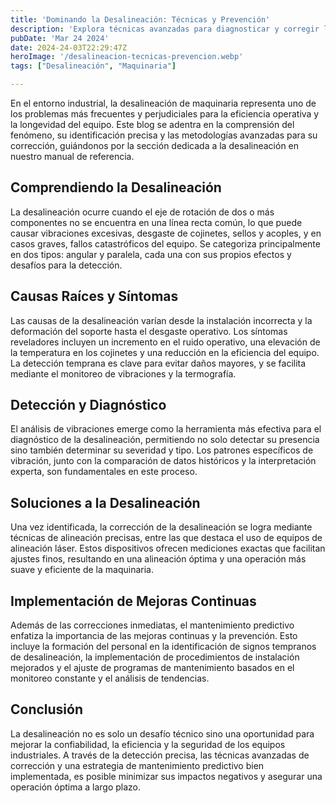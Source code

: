 ```yaml
---
title: 'Dominando la Desalineación: Técnicas y Prevención'
description: 'Explora técnicas avanzadas para diagnosticar y corregir la desalineación en equipos industriales, mejorando la eficiencia y prolongando la vida útil de la maquinaria mediante el mantenimiento predictivo.'
pubDate: 'Mar 24 2024'
date: 2024-24-03T22:29:47Z
heroImage: '/desalineacion-tecnicas-prevencion.webp'
tags: ["Desalineación", "Maquinaria"]

---
```



En el entorno industrial, la desalineación de maquinaria representa uno de los problemas más frecuentes y perjudiciales para la eficiencia operativa y la longevidad del equipo. Este blog se adentra en la comprensión del fenómeno, su identificación precisa y las metodologías avanzadas para su corrección, guiándonos por la sección dedicada a la desalineación en nuestro manual de referencia.

## Comprendiendo la Desalineación
La desalineación ocurre cuando el eje de rotación de dos o más componentes no se encuentra en una línea recta común, lo que puede causar vibraciones excesivas, desgaste de cojinetes, sellos y acoples, y en casos graves, fallos catastróficos del equipo. Se categoriza principalmente en dos tipos: angular y paralela, cada una con sus propios efectos y desafíos para la detección.

## Causas Raíces y Síntomas
Las causas de la desalineación varían desde la instalación incorrecta y la deformación del soporte hasta el desgaste operativo. Los síntomas reveladores incluyen un incremento en el ruido operativo, una elevación de la temperatura en los cojinetes y una reducción en la eficiencia del equipo. La detección temprana es clave para evitar daños mayores, y se facilita mediante el monitoreo de vibraciones y la termografía.

## Detección y Diagnóstico
El análisis de vibraciones emerge como la herramienta más efectiva para el diagnóstico de la desalineación, permitiendo no solo detectar su presencia sino también determinar su severidad y tipo. Los patrones específicos de vibración, junto con la comparación de datos históricos y la interpretación experta, son fundamentales en este proceso.

## Soluciones a la Desalineación
Una vez identificada, la corrección de la desalineación se logra mediante técnicas de alineación precisas, entre las que destaca el uso de equipos de alineación láser. Estos dispositivos ofrecen mediciones exactas que facilitan ajustes finos, resultando en una alineación óptima y una operación más suave y eficiente de la maquinaria.

## Implementación de Mejoras Continuas
Además de las correcciones inmediatas, el mantenimiento predictivo enfatiza la importancia de las mejoras continuas y la prevención. Esto incluye la formación del personal en la identificación de signos tempranos de desalineación, la implementación de procedimientos de instalación mejorados y el ajuste de programas de mantenimiento basados en el monitoreo constante y el análisis de tendencias.

## Conclusión
La desalineación no es solo un desafío técnico sino una oportunidad para mejorar la confiabilidad, la eficiencia y la seguridad de los equipos industriales. A través de la detección precisa, las técnicas avanzadas de corrección y una estrategia de mantenimiento predictivo bien implementada, es posible minimizar sus impactos negativos y asegurar una operación óptima a largo plazo.
